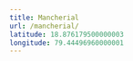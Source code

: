 ```yaml
---
title: Mancherial
url: /mancherial/
latitude: 18.876179500000003
longitude: 79.44496960000001
---
```

